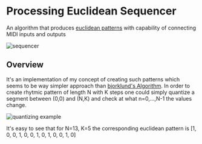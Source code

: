 # Processing Euclidean Sequencer
An algorithm that produces [euclidean patterns](http://cgm.cs.mcgill.ca/~godfried/publications/banff.pdf) with capability of connecting MIDI inputs and outputs

![sequencer](https://i.imgur.com/LKizpDt.png)

## Overview
It's an implementation of my concept of creating such patterns which seems to be way simpler approach than [bjorklund's Algorithm](https://github.com/brianhouse/bjorklund). In order to create rhytmic pattern of length N with K steps one could simply quantize a segment between (0,0) and (N,K) and check at what n=0,...,N-1 the values change.

![quantizing example](https://i.imgur.com/80rE6MC.png)

It's easy to see that for N=13, K=5 the corresponding euclidean pattern is [1, 0, 0, 1, 0, 0, 1, 0, 1, 0, 0, 1, 0]
